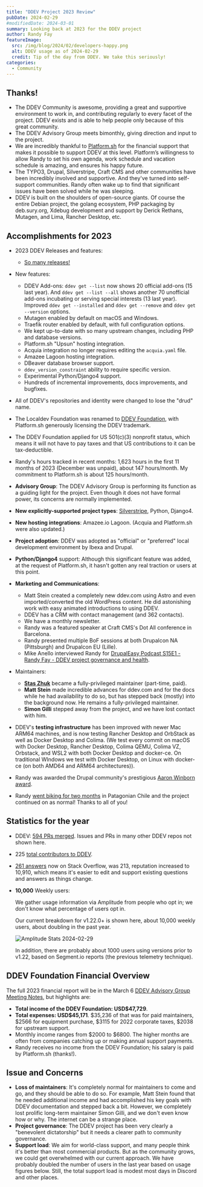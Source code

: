 ```yaml
---
title: "DDEV Project 2023 Review"
pubDate: 2024-02-29
#modifiedDate: 2024-03-01
summary: Looking back at 2023 for the DDEV project
author: Randy Fay
featureImage:
  src: /img/blog/2024/02/developers-happy.png
  alt: DDEV usage as of 2024-02-29
  credit: Tip of the day from DDEV. We take this seriously!
categories:
  - Community
---
```


## Thanks!

* The DDEV Community is awesome, providing a great and supportive environment to work in, and contributing regularly to every facet of the project. DDEV exists and is able to help people only because of this great community.
* The DDEV Advisory Group meets bimonthly, giving direction and input to the project.
* We are incredibly thankful to [Platform.sh](https://platform.sh) for the financial support that makes it possible to support DDEV at this level. Platform’s willingness to allow Randy to set his own agenda, work schedule and vacation schedule is amazing, and ensures his happy future.
* The TYPO3, Drupal, Silverstripe, Craft CMS and other communities have been incredibly involved and supportive. And they've turned into self-support communities. Randy often wake up to find that significant issues have been solved while he was sleeping.
* DDEV is built on the shoulders of open-source giants. Of course the entire Debian project, the golang ecosystem, PHP packaging by deb.sury.org, Xdebug development and support by Derick Rethans, Mutagen, and Lima, Rancher Desktop, etc.

## Accomplishments for 2023

* 2023 DDEV Releases and features:
  * [So many releases!](https://github.com/ddev/ddev/releases)
* New features:
  * DDEV Add-ons: `ddev get --list` now shows 20 official add-ons (15 last year). And `ddev get --list --all` shows another 70 unofficial add-ons incubating or serving special interests (13 last year). Improved `ddev get --installed` and `ddev get --remove` and `ddev get --version` options.
  * Mutagen enabled by default on macOS and Windows.
  * Traefik router enabled by default, with full configuration options.
  * We kept up-to-date with so many upstream changes, including PHP and database versions.
  * Platform.sh "Upsun" hosting integration.
  * Acquia integration no longer requires editing the `acquia.yaml` file.
  * Amazee Lagoon hosting integration.
  * DBeaver database browser support.
  * `ddev_version_constraint` ability to require specific version.
  * Experimental Python/Django4 support.
  * Hundreds of incremental improvements, docs improvements, and bugfixes.
* All of DDEV's repositories and identity were changed to lose the "drud" name.
* The Localdev Foundation was renamed to [DDEV Foundation](https://ddev.com/foundation), with Platform.sh generously licensing the DDEV trademark.
* The DDEV Foundation applied for US 501(c)(3) nonprofit status, which means it will not have to pay taxes and that US contributions to it can be tax-deductible.
* Randy's hours tracked in recent months: 1,623 hours in the first 11 months of 2023 (December was unpaid), about 147 hours/month. My commitment to Platform.sh is about 125 hours/month.
* **Advisory Group**: The DDEV Advisory Group is performing its function as a guiding light for the project. Even though it does not have formal power, its concerns are normally implemented.
* **New explicitly-supported project types**: [Silverstripe](https://www.silverstripe.org/), Python, Django4.
* **New hosting integrations**: Amazee.io Lagoon. (Acquia and Platform.sh were also updated.)
* **Project adoption**: DDEV was adopted as "official" or "preferred" local development environment by Ibexa and Drupal.
* **Python/Django4** support: Although this significant feature was added, at the request of Platform.sh, it hasn't gotten any real traction or users at this point.
* **Marketing and Communications**:
  * Matt Stein created a completely new ddev.com using Astro and even imported/converted the old WordPress content. He did astonishing work with easy animated introductions to using DDEV.
  * DDEV has a CRM with contact management (and 362 contacts).
  * We have a monthly newsletter.
  * Randy was a featured speaker at Craft CMS's Dot All conference in Barcelona.
  * Randy presented multiple BoF sessions at both Drupalcon NA (Pittsburgh) and Drupalcon EU (Lille).
  * Mike Anello interviewed Randy for [DrupalEasy Podcast S15E1 - Randy Fay - DDEV project governance and health](https://www.drupaleasy.com/podcast/2023/06/drupaleasy-podcast-s15e1-randy-fay-ddev-project-governance-and-health).

* Maintainers:
  * **[Stas Zhuk](/blog/introducing-maintainer-stas/)** became a fully-privileged maintainer (part-time, paid).
  * **Matt Stein** made incredible advances for ddev.com and for the docs while he had availability to do so, but has stepped back (mostly) into the background now. He remains a fully-privileged maintainer.
  * **Simon Gilli** stepped away from the project, and we have lost contact with him.

* DDEV's **testing infrastructure** has been improved with newer Mac ARM64 machines, and is now testing Rancher Desktop and OrbStack as well as Docker Desktop and Colima. (We test every commit on macOS with Docker Desktop, Rancher Desktop, Colima QEMU, Colima VZ, Orbstack, and WSL2 with both Docker Desktop and docker-ce. On traditional WIndows we test with Docker Desktop, on Linux with docker-ce (on both AMD64 and ARM64 architectures)).
* Randy was awarded the Drupal community's prestigious [Aaron Winborn award](https://www.drupal.org/community/cwg/blog/2023-aaron-winborn-award-winner-randy-fay).
* Randy [went biking for two months](/blog/randy-in-patagonia/) in Patagonian Chile and the project continued on as normal! Thanks to all of you!

## Statistics for the year

* DDEV: [594 PRs merged](https://github.com/ddev/ddev/pulls?q=is%3Apr+merged%3A2023-01-01..2023-12-31). Issues and PRs in many other DDEV repos not shown here.
* 225 [total contributors to DDEV](https://github.com/ddev/ddev/graphs/contributors).
* [261 answers](https://stackoverflow.com/users/215713/rfay?tab=answers&sort=newest) now on Stack Overflow, was 213, reputation increased to 10,910, which means it's easier to edit and support existing questions and answers as things change.
* **10,000** Weekly users:

  We gather usage information via Amplitude from people who opt in; we don't know what percentage of users opt in.

  Our current breakdown for v1.22.0+ is shown here, about 10,000 weekly users, about doubling in the past year.

  ![Amplitude Stats 2024-02-29](/img/blog/2024/02/ddev-usage-pie-chart-20240229.png)

  In addition, there are probably about 1000 users using versions prior to v1.22, based on Segment.io reports (the previous telemetry technique).

## DDEV Foundation Financial Overview

The full 2023 financial report will be in the March 6 [DDEV Advisory Group Meeting Notes](https://github.com/orgs/ddev/discussions/5757), but highlights are:

* **Total income of the DDEV Foundation: USD$47,729**.
* **Total expenses: USD$45,171**. $35,236 of that was for paid maintainers, $2566 for equipment purchase, $3115 for 2022 corporate taxes, $2038 for upstream support.
* Monthly income ranges from $2000 to $6800. The higher months are often from companies catching up or making annual support payments.
* Randy receives no income from the DDEV Foundation; his salary is paid by Platform.sh (thanks!).

## Issue and Concerns

* **Loss of maintainers**: It's completely normal for maintainers to come and go, and they should be able to do so. For example, Matt Stein found that he needed additional income and had accomplished his key goals with DDEV documentation and stepped back a bit. However, we completely lost prolific long-term maintainer Simon Gilli, and we don't even know how or why. The internet can be a strange place.
* **Project governance**: The DDEV project has been very clearly a "benevolent dictatorship" but it needs a clearer path to community governance.
* **Support load**: We aim for world-class support, and many people think it's better than most commercial products. But as the community grows, we could get overwhelmed with our current approach. We have probably doubled the number of users in the last year based on usage figures below. Still, the total support load is modest most days in Discord and other places.
